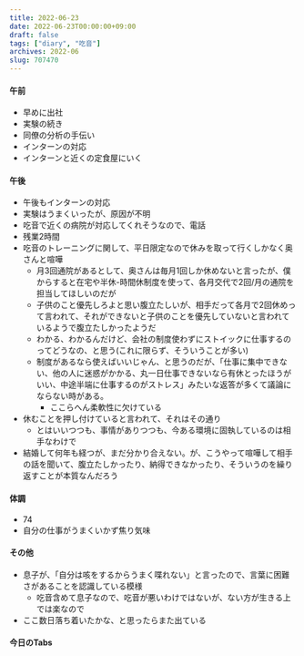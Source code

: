 ```yaml
---
title: 2022-06-23
date: 2022-06-23T00:00:00+09:00
draft: false
tags: ["diary", "吃音"]
archives: 2022-06
slug: 707470
---
```

#### 午前
- 早めに出社
- 実験の続き
- 同僚の分析の手伝い
- インターンの対応
- インターンと近くの定食屋にいく
#### 午後
- 午後もインターンの対応
- 実験はうまくいったが、原因が不明
- 吃音で近くの病院が対応してくれそうなので、電話
- 残業2時間
- 吃音のトレーニングに関して、平日限定なので休みを取って行くしかなく奥さんと喧嘩
  - 月3回通院があるとして、奥さんは毎月1回しか休めないと言ったが、僕からすると在宅や半休-時間休制度を使って、各月交代で2回/月の通院を担当してほしいのだが
  - 子供のこと優先しろよと思い腹立たしいが、相手だって各月で2回休めって言われて、それができないと子供のことを優先していないと言われているようで腹立たしかったようだ
  - わかる、わかるんだけど、会社の制度使わずにストイックに仕事するのってどうなの、と思う(これに限らず、そういうことが多い)
  - 制度があるなら使えばいいじゃん、と思うのだが、「仕事に集中できない、他の人に迷惑がかかる、丸一日仕事できないなら有休とったほうがいい、中途半端に仕事するのがストレス」みたいな返答が多くて議論にならない時がある。
    - ここらへん柔軟性に欠けている
- 休むことを押し付けていると言われて、それはその通り
  - とはいいつつも、事情がありつつも、今ある環境に固執しているのは相手なわけで
- 結婚して何年も経つが、まだ分かり合えない。が、こうやって喧嘩して相手の話を聞いて、腹立たしかったり、納得できなかったり、そういうのを繰り返すことが本質なんだろう
#### 体調
- 74
- 自分の仕事がうまくいかず焦り気味
#### その他
- 息子が、「自分は咳をするからうまく喋れない」と言ったので、言葉に困難さがあることを認識している模様
  - 吃音含めて息子なので、吃音が悪いわけではないが、ない方が生きる上では楽なので
- ここ数日落ち着いたかな、と思ったらまた出ている
#### 今日のTabs